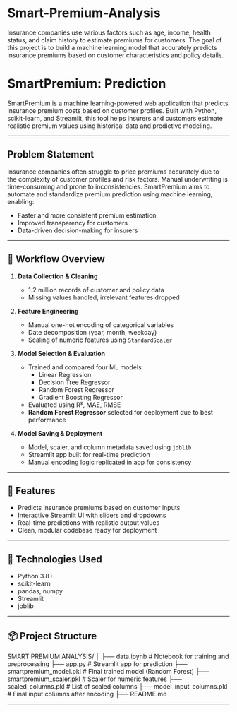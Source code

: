 # Smart-Premium-Analysis 
Insurance companies use various factors such as age, income, health status, and claim history to estimate premiums for customers. The goal of this project is to build a machine learning model that accurately predicts insurance premiums based on customer characteristics and policy details.
#  SmartPremium: Prediction

SmartPremium is a machine learning-powered web application that predicts insurance premium costs based on customer profiles. Built with Python, scikit-learn, and Streamlit, this tool helps insurers and customers estimate realistic premium values using historical data and predictive modeling.

---

##  Problem Statement

Insurance companies often struggle to price premiums accurately due to the complexity of customer profiles and risk factors. Manual underwriting is time-consuming and prone to inconsistencies. SmartPremium aims to automate and standardize premium prediction using machine learning, enabling:

- Faster and more consistent premium estimation
- Improved transparency for customers
- Data-driven decision-making for insurers

---

## 🔄 Workflow Overview

1. **Data Collection & Cleaning**  
   - 1.2 million records of customer and policy data  
   - Missing values handled, irrelevant features dropped

2. **Feature Engineering**  
   - Manual one-hot encoding of categorical variables  
   - Date decomposition (year, month, weekday)  
   - Scaling of numeric features using `StandardScaler`

3. **Model Selection & Evaluation**  
   - Trained and compared four ML models:
     - Linear Regression  
     - Decision Tree Regressor  
     - Random Forest Regressor  
     - Gradient Boosting Regressor  
   - Evaluated using R², MAE, RMSE  
   - **Random Forest Regressor** selected for deployment due to best performance

4. **Model Saving & Deployment**  
   - Model, scaler, and column metadata saved using `joblib`  
   - Streamlit app built for real-time prediction  
   - Manual encoding logic replicated in app for consistency

---

## 🚀 Features

- Predicts insurance premiums based on customer inputs  
- Interactive Streamlit UI with sliders and dropdowns  
- Real-time predictions with realistic output values  
- Clean, modular codebase ready for deployment

---

## 🧠 Technologies Used

- Python 3.8+  
- scikit-learn  
- pandas, numpy  
- Streamlit  
- joblib

---

## 📦 Project Structure
SMART PREMIUM ANALYSIS/ │ ├── data.ipynb                  # Notebook for training and preprocessing ├── app.py                      # Streamlit app for prediction ├── smartpremium_model.pkl      # Final trained model (Random Forest) ├── smartpremium_scaler.pkl     # Scaler for numeric features ├── scaled_columns.pkl          # List of scaled columns ├── model_input_columns.pkl     # Final input columns after encoding ├── README.md                  


---


